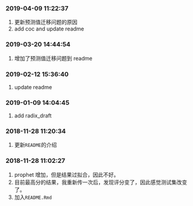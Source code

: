 ### 2019-04-09 11:22:37

1. 更新预测值迁移问题的原因
1. add coc and update readme

### 2019-03-20 14:44:54

1. 增加了预测值迁移问题到 readme

### 2019-02-12 15:36:40

1. update readme

### 2019-01-09 14:04:45

1. add radix_draft

### 2018-11-28 11:20:34

1. 更新`README`的介绍

### 2018-11-28 11:02:27

1. prophet 增加，但是结果过拟合，因此不好。
1. 目前最高分的结果，我重新传一次后，发现评分变了，因此感觉测试集改变了。
1. 加入`README.Rmd`